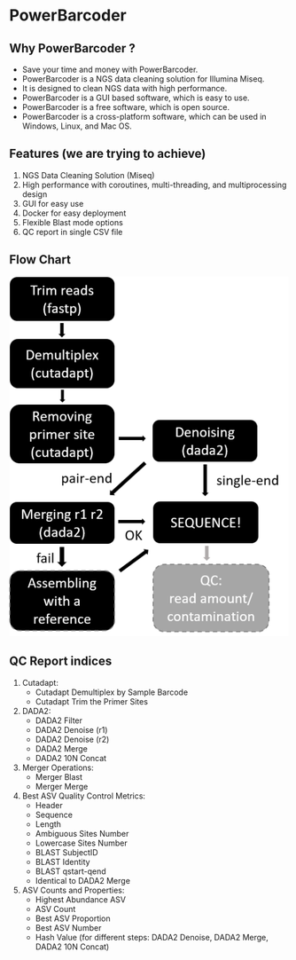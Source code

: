 # PowerBarcoder

## Why PowerBarcoder ?
- Save your time and money with PowerBarcoder. 
- PowerBarcoder is a NGS data cleaning solution for Illumina Miseq. 
- It is designed to clean NGS data with high performance. 
- PowerBarcoder is a GUI based software, which is easy to use. 
- PowerBarcoder is a free software, which is open source. 
- PowerBarcoder is a cross-platform software, which can be used in Windows, Linux, and Mac OS.

## Features (we are trying to achieve)
1. NGS Data Cleaning Solution (Miseq)
2. High performance with coroutines, multi-threading, and multiprocessing design
3. GUI for easy use
4. Docker for easy deployment
5. Flexible Blast mode options
6. QC report in single CSV file

## Flow Chart

![pipeline](https://github.com/PowerBarcoder/PowerBarcoder/blob/main/pipeline.png)


## QC Report indices
1. Cutadapt:
    - Cutadapt Demultiplex by Sample Barcode
    - Cutadapt Trim the Primer Sites
2. DADA2:
    - DADA2 Filter
    - DADA2 Denoise (r1)
    - DADA2 Denoise (r2)
    - DADA2 Merge
    - DADA2 10N Concat
3. Merger Operations:
    - Merger Blast
    - Merger Merge
4. Best ASV Quality Control Metrics:
    - Header
    - Sequence
    - Length
    - Ambiguous Sites Number
    - Lowercase Sites Number
    - BLAST SubjectID
    - BLAST Identity
    - BLAST qstart-qend
    - Identical to DADA2 Merge
5. ASV Counts and Properties:
    - Highest Abundance ASV
    - ASV Count
    - Best ASV Proportion
    - Best ASV Number
    - Hash Value (for different steps: DADA2 Denoise, DADA2 Merge, DADA2 10N Concat)

